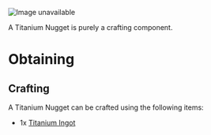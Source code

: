 ![Image unavailable](https://i.imgur.com/mEhNPSg.png)

A Titanium Nugget is purely a crafting component.

# Obtaining

## Crafting

A Titanium Nugget can be crafted using the following items:

* 1x [Titanium Ingot](titanium-ingot)